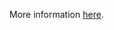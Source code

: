 More information [here](https://docs.bridgecrew.io/docs/ensure-gcp-pubsub-topic-is-not-anonymously-or-publicly-accessible).
